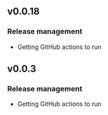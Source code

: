 ## v0.0.18

### Release management

* Getting GitHub actions to run

## v0.0.3

### Release management

* Getting GitHub actions to run